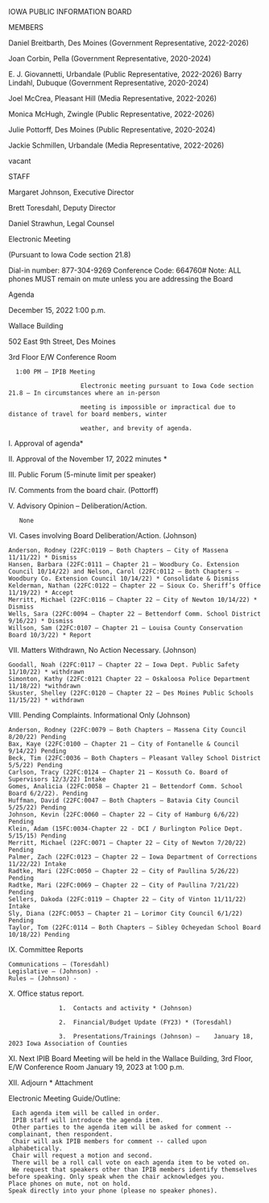  IOWA PUBLIC INFORMATION BOARD

MEMBERS

Daniel Breitbarth, Des Moines (Government Representative, 2022-2026)

Joan Corbin, Pella (Government Representative, 2020-2024)

E. J. Giovannetti, Urbandale (Public Representative, 2022-2026)
Barry Lindahl, Dubuque (Government Representative, 2020-2024)

Joel McCrea, Pleasant Hill (Media Representative, 2022-2026)

Monica McHugh, Zwingle (Public Representative, 2022-2026)

Julie Pottorff, Des Moines (Public Representative, 2020-2024)

Jackie Schmillen, Urbandale (Media Representative, 2022-2026)

vacant

 

STAFF

Margaret Johnson, Executive Director

Brett Toresdahl, Deputy Director

Daniel Strawhun, Legal Counsel

 

Electronic Meeting

(Pursuant to Iowa Code section 21.8)

 

Dial-in number: 877-304-9269     Conference Code: 664760#
Note: ALL phones MUST remain on mute unless you are addressing the Board

 

Agenda  

December 15, 2022 1:00 p.m.

Wallace Building

502 East 9th Street, Des Moines

3rd Floor E/W Conference Room

 

      1:00 PM – IPIB Meeting

                        Electronic meeting pursuant to Iowa Code section 21.8 – In circumstances where an in-person

                        meeting is impossible or impractical due to distance of travel for board members, winter

                        weather, and brevity of agenda.

 

I.          Approval of agenda*

II.        Approval of the November 17, 2022 minutes *

III.       Public Forum (5-minute limit per speaker)

IV.       Comments from the board chair.  (Pottorff)                         

V.        Advisory Opinion – Deliberation/Action.

       None

VI.       Cases involving Board Deliberation/Action.  (Johnson)

    Anderson, Rodney (22FC:0119 – Both Chapters – City of Massena 11/11/22) * Dismiss
    Hansen, Barbara (22FC:0111 – Chapter 21 – Woodbury Co. Extension Council 10/14/22) and Nelson, Carol (22FC:0112 – Both Chapters – Woodbury Co. Extension Council 10/14/22) * Consolidate & Dismiss
    Kelderman, Nathan (22FC:0122 – Chapter 22 – Sioux Co. Sheriff’s Office 11/19/22) * Accept
    Merritt, Michael (22FC:0116 – Chapter 22 – City of Newton 10/14/22) * Dismiss
    Wells, Sara (22FC:0094 – Chapter 22 – Bettendorf Comm. School District 9/16/22) * Dismiss
    Willson, Sam (22FC:0107 – Chapter 21 – Louisa County Conservation Board 10/3/22) * Report

VII.        Matters Withdrawn, No Action Necessary. (Johnson)

    Goodall, Noah (22FC:0117 – Chapter 22 – Iowa Dept. Public Safety 11/10/22) * withdrawn
    Simonton, Kathy (22FC:0121 Chapter 22 – Oskaloosa Police Department 11/18/22) *withdrawn
    Skuster, Shelley (22FC:0120 – Chapter 22 – Des Moines Public Schools 11/15/22) * withdrawn

VIII.       Pending Complaints.  Informational Only (Johnson)

    Anderson, Rodney (22FC:0079 – Both Chapters – Massena City Council 8/20/22) Pending
    Bax, Kaye (22FC:0100 – Chapter 21 – City of Fontanelle & Council 9/14/22) Pending
    Beck, Tim (22FC:0036 – Both Chapters – Pleasant Valley School District 5/5/22) Pending    
    Carlson, Tracy (22FC:0124 – Chapter 21 – Kossuth Co. Board of Supervisors 12/3/22) Intake
    Gomes, Analicia (22FC:0058 – Chapter 21 – Bettendorf Comm. School Board 6/2/22). Pending
    Huffman, David (22FC:0047 – Both Chapters – Batavia City Council 5/25/22) Pending
    Johnson, Kevin (22FC:0060 – Chapter 22 – City of Hamburg 6/6/22) Pending
    Klein, Adam (15FC:0034-Chapter 22 - DCI / Burlington Police Dept. 5/15/15) Pending
    Merritt, Michael (22FC:0071 – Chapter 22 – City of Newton 7/20/22) Pending
    Palmer, Zach (22FC:0123 – Chapter 22 – Iowa Department of Corrections 11/22/22) Intake
    Radtke, Mari (22FC:0050 – Chapter 22 – City of Paullina 5/26/22) Pending
    Radtke, Mari (22FC:0069 – Chapter 22 – City of Paullina 7/21/22) Pending
    Sellers, Dakoda (22FC:0119 – Chapter 22 – City of Vinton 11/11/22) Intake
    Sly, Diana (22FC:0053 – Chapter 21 – Lorimor City Council 6/1/22) Pending
    Taylor, Tom (22FC:0114 – Both Chapters – Sibley Ocheyedan School Board 10/18/22) Pending

IX.          Committee Reports                                                                         

    Communications – (Toresdahl)
    Legislative – (Johnson) -
    Rules – (Johnson) -    

X.         Office status report.

                  1.  Contacts and activity * (Johnson)                                                       

                  2.  Financial/Budget Update (FY23) * (Toresdahl)

                  3.  Presentations/Trainings (Johnson) –    January 18, 2023 Iowa Association of Counties       

XI.       Next IPIB Board Meeting will be held in the Wallace Building, 3rd Floor, E/W Conference Room  January 19, 2023 at 1:00 p.m.

XII.      Adjourn                                                                                                                      * Attachment

 

Electronic Meeting Guide/Outline:            

     Each agenda item will be called in order.
     IPIB staff will introduce the agenda item.     
     Other parties to the agenda item will be asked for comment -- complainant, then respondent.
     Chair will ask IPIB members for comment -- called upon alphabetically.
     Chair will request a motion and second.
     There will be a roll call vote on each agenda item to be voted on.
     We request that speakers other than IPIB members identify themselves before speaking. Only speak when the chair acknowledges you.
    Place phones on mute, not on hold.
    Speak directly into your phone (please no speaker phones).
